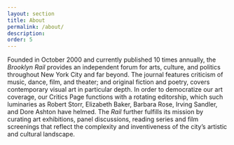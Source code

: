 ```yaml
---
layout: section
title: About
permalink: /about/
description:
order: 5
---
```


Founded in October 2000 and currently published 10 times annually, the _Brooklyn Rail_ provides an independent forum for arts, culture, and politics throughout New York City and far beyond. The journal features criticism of music, dance, film, and theater; and original fiction and poetry, covers contemporary visual art in particular depth. In order to democratize our art coverage, our Critics Page functions with a rotating editorship, which such luminaries as Robert Storr, Elizabeth Baker, Barbara Rose, Irving Sandler, and Dore Ashton have helmed. The _Rail_ further fulfills its mission by curating art exhibitions, panel discussions, reading series and film screenings that reflect the complexity and inventiveness of the city’s artistic and cultural landscape.

